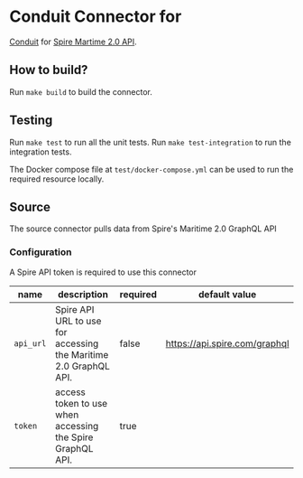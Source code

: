 # Conduit Connector for <SPIRE-AIS GraphQL API>
[Conduit](https://conduit.io) for [Spire Martime 2.0 API](https://documentation.spire.com/maritime-2-0/).

## How to build?
Run `make build` to build the connector.

## Testing
Run `make test` to run all the unit tests. Run `make test-integration` to run the integration tests.

The Docker compose file at `test/docker-compose.yml` can be used to run the required resource locally.

## Source
The source connector pulls data from Spire's Maritime 2.0 GraphQL API

### Configuration
A Spire API token is required to use this connector 

| name                  | description                           | required | default value |
|-----------------------|---------------------------------------|----------|---------------|
| `api_url` | Spire API URL to use for accessing the Maritime 2.0 GraphQL API. | false     | https://api.spire.com/graphql          |
| `token` | access token to use when accessing the Spire GraphQL API. | true     |           |

